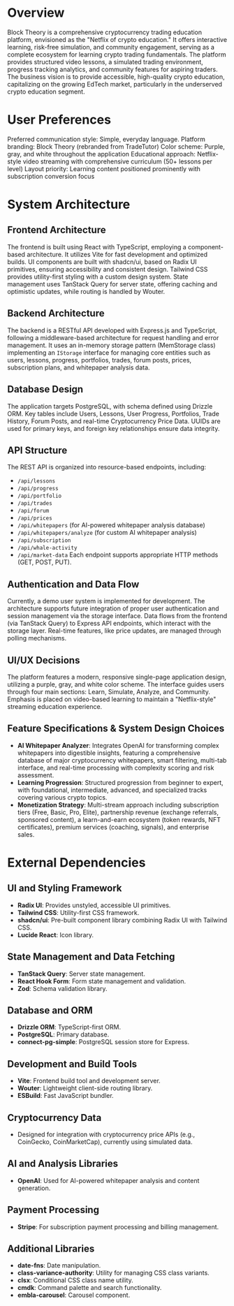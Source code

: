 # Overview
Block Theory is a comprehensive cryptocurrency trading education platform, envisioned as the "Netflix of crypto education." It offers interactive learning, risk-free simulation, and community engagement, serving as a complete ecosystem for learning crypto trading fundamentals. The platform provides structured video lessons, a simulated trading environment, progress tracking analytics, and community features for aspiring traders. The business vision is to provide accessible, high-quality crypto education, capitalizing on the growing EdTech market, particularly in the underserved crypto education segment.

# User Preferences
Preferred communication style: Simple, everyday language.
Platform branding: Block Theory (rebranded from TradeTutor)
Color scheme: Purple, gray, and white throughout the application
Educational approach: Netflix-style video streaming with comprehensive curriculum (50+ lessons per level)
Layout priority: Learning content positioned prominently with subscription conversion focus

# System Architecture

## Frontend Architecture
The frontend is built using React with TypeScript, employing a component-based architecture. It utilizes Vite for fast development and optimized builds. UI components are built with shadcn/ui, based on Radix UI primitives, ensuring accessibility and consistent design. Tailwind CSS provides utility-first styling with a custom design system. State management uses TanStack Query for server state, offering caching and optimistic updates, while routing is handled by Wouter.

## Backend Architecture
The backend is a RESTful API developed with Express.js and TypeScript, following a middleware-based architecture for request handling and error management. It uses an in-memory storage pattern (MemStorage class) implementing an `IStorage` interface for managing core entities such as users, lessons, progress, portfolios, trades, forum posts, prices, subscription plans, and whitepaper analysis data.

## Database Design
The application targets PostgreSQL, with schema defined using Drizzle ORM. Key tables include Users, Lessons, User Progress, Portfolios, Trade History, Forum Posts, and real-time Cryptocurrency Price Data. UUIDs are used for primary keys, and foreign key relationships ensure data integrity.

## API Structure
The REST API is organized into resource-based endpoints, including:
- `/api/lessons`
- `/api/progress`
- `/api/portfolio`
- `/api/trades`
- `/api/forum`
- `/api/prices`
- `/api/whitepapers` (for AI-powered whitepaper analysis database)
- `/api/whitepapers/analyze` (for custom AI whitepaper analysis)
- `/api/subscription`
- `/api/whale-activity`
- `/api/market-data`
Each endpoint supports appropriate HTTP methods (GET, POST, PUT).

## Authentication and Data Flow
Currently, a demo user system is implemented for development. The architecture supports future integration of proper user authentication and session management via the storage interface. Data flows from the frontend (via TanStack Query) to Express API endpoints, which interact with the storage layer. Real-time features, like price updates, are managed through polling mechanisms.

## UI/UX Decisions
The platform features a modern, responsive single-page application design, utilizing a purple, gray, and white color scheme. The interface guides users through four main sections: Learn, Simulate, Analyze, and Community. Emphasis is placed on video-based learning to maintain a "Netflix-style" streaming education experience.

## Feature Specifications & System Design Choices
- **AI Whitepaper Analyzer**: Integrates OpenAI for transforming complex whitepapers into digestible insights, featuring a comprehensive database of major cryptocurrency whitepapers, smart filtering, multi-tab interface, and real-time processing with complexity scoring and risk assessment.
- **Learning Progression**: Structured progression from beginner to expert, with foundational, intermediate, advanced, and specialized tracks covering various crypto topics.
- **Monetization Strategy**: Multi-stream approach including subscription tiers (Free, Basic, Pro, Elite), partnership revenue (exchange referrals, sponsored content), a learn-and-earn ecosystem (token rewards, NFT certificates), premium services (coaching, signals), and enterprise sales.

# External Dependencies

## UI and Styling Framework
- **Radix UI**: Provides unstyled, accessible UI primitives.
- **Tailwind CSS**: Utility-first CSS framework.
- **shadcn/ui**: Pre-built component library combining Radix UI with Tailwind CSS.
- **Lucide React**: Icon library.

## State Management and Data Fetching
- **TanStack Query**: Server state management.
- **React Hook Form**: Form state management and validation.
- **Zod**: Schema validation library.

## Database and ORM
- **Drizzle ORM**: TypeScript-first ORM.
- **PostgreSQL**: Primary database.
- **connect-pg-simple**: PostgreSQL session store for Express.

## Development and Build Tools
- **Vite**: Frontend build tool and development server.
- **Wouter**: Lightweight client-side routing library.
- **ESBuild**: Fast JavaScript bundler.

## Cryptocurrency Data
- Designed for integration with cryptocurrency price APIs (e.g., CoinGecko, CoinMarketCap), currently using simulated data.

## AI and Analysis Libraries
- **OpenAI**: Used for AI-powered whitepaper analysis and content generation.

## Payment Processing
- **Stripe**: For subscription payment processing and billing management.

## Additional Libraries
- **date-fns**: Date manipulation.
- **class-variance-authority**: Utility for managing CSS class variants.
- **clsx**: Conditional CSS class name utility.
- **cmdk**: Command palette and search functionality.
- **embla-carousel**: Carousel component.